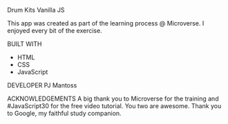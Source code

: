 Drum Kits Vanilla JS

This app was created as part of the learning process @ Microverse. I enjoyed every bit of the exercise.

BUILT WITH
- HTML
- CSS
- JavaScript

DEVELOPER
PJ Mantoss

ACKNOWLEDGEMENTS
A big thank you to Microverse for the training and #JavaScript30 for the free video tutorial. You two are awesome.
Thank you to Google, my faithful study companion.

